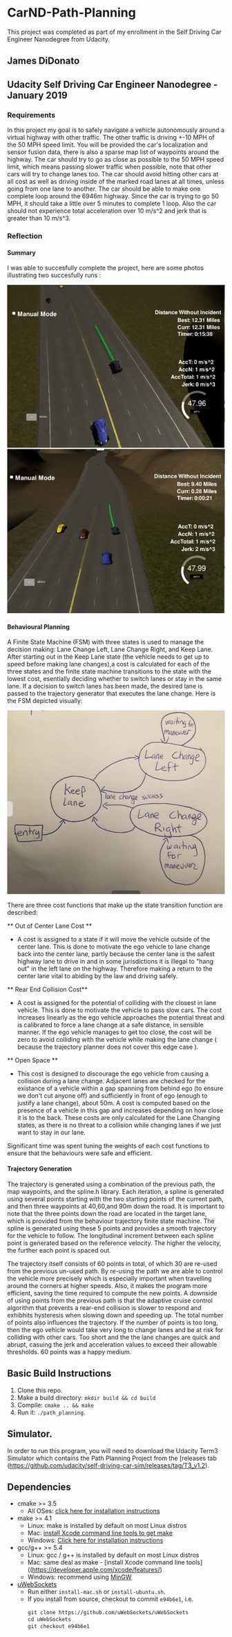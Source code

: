 # CarND-Path-Planning

This project was completed as part of my enrollment in the  Self Driving Car Engineer Nanodegree from Udacity.

## James DiDonato
## Udacity Self Driving Car Engineer Nanodegree - January 2019

### Requirements
In this project my goal is to safely navigate a vehicle autonomously around a virtual highway with other traffic. The other traffic is driving +-10 MPH of the 50 MPH speed limit. You will be provided the car's localization and sensor fusion data, there is also a sparse map list of waypoints around the highway. The car should try to go as close as possible to the 50 MPH speed limit, which means passing slower traffic when possible, note that other cars will try to change lanes too. The car should avoid hitting other cars at all cost as well as driving inside of the marked road lanes at all times, unless going from one lane to another. The car should be able to make one complete loop around the 6946m highway. Since the car is trying to go 50 MPH, it should take a little over 5 minutes to complete 1 loop. Also the car should not experience total acceleration over 10 m/s^2 and jerk that is greater than 10 m/s^3.

[//]: # (Image References)

[image1]: ./ReportImages/run1.png "Run1"
[image2]: ./ReportImages/run2.png "Run2"
[image3]: ./ReportImages/FSM.png "FSM"





### Reflection



#### Summary

I was able to succesfully complete the project, here are some photos illustrating two succesfully runs :

![alt text][image1]
![alt text][image2]

#### Behavioural Planning

A Finite State Machine (FSM) with three states is used to manage the decision making: Lane Change Left, Lane Change Right, and Keep Lane. After starting out in the Keep Lane state (the vehicle needs to get up to speed before making lane changes),a cost is calculated for each of the three states and the finite state machine transitions to the state with the lowest cost, esentially deciding whether to switch lanes or stay in the same lane. If a decision to switch lanes has been made, the desired lane is passed to the trajectory generator that executes the lane change. Here is the FSM depicted visually:

![alt text][image3]


There are three cost functions that make up the state transition function are described:

** Out of Center Lane Cost **
- A cost is assigned to a state if it will move the vehicle outside of the center lane. This is done to motivate the ego vehicle to lane change back into the center lane, partly because the center lane is the safest highway lane to drive in and in some jurisdictions it is illegal to "hang out" in the left lane on the highway. Therefore making a return to the center lane vital to abiding by the law and driving safely.

** Rear End Collision Cost**
- A cost is assigned for the potential of colliding with the closest in lane vehicle. This is done to motivate the vehicle to pass slow cars. The cost increases linearly as the ego vehicle approaches the potential threat and is calibrated to force a lane change at a safe distance, in sensible manner. If the ego vehicle manages to get too close, the cost will be zero to avoid colliding with the vehicle while making the lane change ( because the trajectory planner does not cover this edge case ).

** Open Space  **
- This cost is designed to discourage the ego vehicle from causing a collision during a lane change. Adjacent lanes are checked for the existance of a vehicle within a gap spanning from behind ego (to ensure we don't cut anyone off) and sufficiently in front of ego (enough to justify a lane change), about 50m. A cost is computed based on the presence of a vehicle in this gap and increases depending on how close it is to the back. These costs are only calculated for the Lane Changing states, as there is no threat to a collision while changing lanes if we just want to stay in our lane.

Significant time was spent tuning the weights of each cost functions to ensure that the behaviours were safe and efficient. 

#### Trajectory Generation

The trajectory is generated using a combination of the previous path, the map waypoints, and the spline.h library.  Each iteration, a spline is generated using several points starting with the two starting points of the current path, and then three waypoints at 40,60,and 90m down the road. It is important to note that the three points down the road are located in the target lane, which is provided from the behaviour trajectory finite state machine. The spline is generated using these 5 points and provides a smooth trajectory for the vehicle to follow. The longitudinal increment between each spline point is generated based on the reference velocity. The higher the velocity, the further each point is spaced out.


The trajectory itself consists of 60 points in total, of which 30 are re-used from the previous un-used path. By re-using the path we are able to control the vehicle more precisely which is especially important when travelling around the corners at higher speeds. Also, it makes the program more efficient, saving the time required to compute the new points. A downside of using points from the previous path is that the adaptive cruise control algorithm that prevents a rear-end collision is slower to respond and exhibhits hysteresis when slowing down and speeding up. The total number of points also influences the trajectory. If the number of points is too long, then the ego vehicle would take very long to change lanes and be at risk for colliding with other cars. Too short and the the lane changes are quick and abrupt, casuing the jerk and acceleration values to exceed their allowable thresholds. 60 points was a happy medium.
   

## Basic Build Instructions

1. Clone this repo.
2. Make a build directory: `mkdir build && cd build`
3. Compile: `cmake .. && make`
4. Run it: `./path_planning`.

## Simulator.
In order to run this program, you will need to download the Udacity Term3 Simulator which contains the Path Planning Project from the [releases tab (https://github.com/udacity/self-driving-car-sim/releases/tag/T3_v1.2).



## Dependencies

* cmake >= 3.5
  * All OSes: [click here for installation instructions](https://cmake.org/install/)
* make >= 4.1
  * Linux: make is installed by default on most Linux distros
  * Mac: [install Xcode command line tools to get make](https://developer.apple.com/xcode/features/)
  * Windows: [Click here for installation instructions](http://gnuwin32.sourceforge.net/packages/make.htm)
* gcc/g++ >= 5.4
  * Linux: gcc / g++ is installed by default on most Linux distros
  * Mac: same deal as make - [install Xcode command line tools]((https://developer.apple.com/xcode/features/)
  * Windows: recommend using [MinGW](http://www.mingw.org/)
* [uWebSockets](https://github.com/uWebSockets/uWebSockets)
  * Run either `install-mac.sh` or `install-ubuntu.sh`.
  * If you install from source, checkout to commit `e94b6e1`, i.e.
    ```
    git clone https://github.com/uWebSockets/uWebSockets 
    cd uWebSockets
    git checkout e94b6e1
    ```
